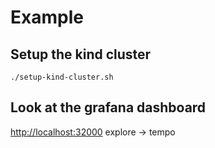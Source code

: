 # Example

## Setup the kind cluster

`./setup-kind-cluster.sh`

## Look at the grafana dashboard

[http://localhost:32000](http://localhost:32000)
explore -> tempo
